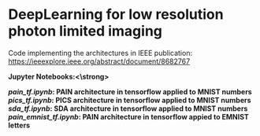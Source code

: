 # DeepLearning for low resolution photon limited imaging
Code implementing the architectures in IEEE
publication: https://ieeexplore.ieee.org/abstract/document/8682767

<strong>Jupyter Notebooks:<\strong>
  
  <b><em>pain_tf.ipynb</em></b>: PAIN architecture in tensorflow applied to MNIST numbers<br>
  <b><em>pics_tf.ipynb</em></b>: PICS architecture in tensorflow applied to  MNIST numbers<br>
  <b><em>sda_tf.ipynb</em></b>: SDA architecture in tensorflow applied to  MNIST numbers<br>
  <b><em>pain_emnist_tf.ipynb</em></b>: PAIN architecture in tensorflow appied to EMNIST letters

